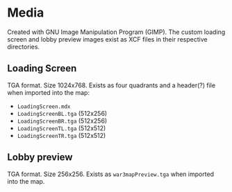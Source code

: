 # Media

Created with GNU Image Manipulation Program (GIMP). The custom loading screen and lobby preview images exist as XCF files in their respective directories.

## Loading Screen

TGA format. Size 1024x768. Exists as four quadrants and a header(?) file when imported into the map:

- `LoadingScreen.mdx`
- `LoadingScreenBL.tga` (512x256)
- `LoadingScreenBR.tga` (512x256)
- `LoadingScreenTL.tga` (512x512)
- `LoadingScreenTR.tga` (512x512)

## Lobby preview

TGA format. Size 256x256. Exists as `war3mapPreview.tga` when imported into the map.

